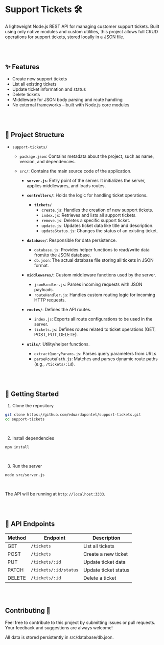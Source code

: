 # Support Tickets 🛠️

A lightweight Node.js REST API for managing customer support tickets. Built using only native modules and custom utilities, this project allows full CRUD operations for support tickets, stored locally in a JSON file.

<br><br>

## ✨ Features

- Create new support tickets
- List all existing tickets
- Update ticket information and status
- Delete tickets
- Middleware for JSON body parsing and route handling
- No external frameworks – built with Node.js core modules

<br><br>

## 📁 Project Structure

- `support-tickets/`
   - `package.json`: Contains metadata about the project, such as name, version, and dependencies.
   - `src/`: Contains the main source code of the application.

     - **`server.js`**: Entry point of the server. It initializes the server, applies middlewares, and loads routes.

     - **`controllers/`**: Holds the logic for handling ticket operations.
       - **`tickets/`**
         - `create.js`: Handles the creation of new support tickets.
         - `index.js`: Retrieves and lists all support tickets.
         - `remove.js`: Deletes a specific support ticket.
         - `update.js`: Updates ticket data like title and description.
         - `updateStatus.js`: Changes the status of an existing ticket.

     - **`database/`**: Responsible for data persistence.
       - `database.js`: Provides helper functions to read/write data from/to the JSON database.
       - `db.json`: The actual database file storing all tickets in JSON format.

     - **`middlewares/`**: Custom middleware functions used by the server.
       - `jsonHandler.js`: Parses incoming requests with JSON payloads.
       - `routeHandler.js`: Handles custom routing logic for incoming HTTP requests.

     - **`routes/`**: Defines the API routes.
       - `index.js`: Exports all route configurations to be used in the server.
       - `tickets.js`: Defines routes related to ticket operations (GET, POST, PUT, DELETE).

     - **`utils/`**: Utility/helper functions.
       - `extractQueryParams.js`: Parses query parameters from URLs.
       - `parseRoutePath.js`: Matches and parses dynamic route paths (e.g., `/tickets/:id`).

<br><br>

## 🚀 Getting Started

1. Clone the repository

```bash
git clone https://github.com/eduardapontel/support-tickets.git
cd support-tickets
```

<br>

2. Install dependencies
```bash
npm install
```

<br>

3. Run the server
```bash
node src/server.js
```

<br>

The API will be running at ```http://localhost:3333```.

<br><br>

## 🔗 API Endpoints
| Method | Endpoint              | Description          |
| ------ | --------------------- | -------------------- |
| GET    | `/tickets`            | List all tickets     |
| POST   | `/tickets`            | Create a new ticket  |
| PUT    | `/tickets/:id`        | Update ticket data   |
| PATCH  | `/tickets/:id/status` | Update ticket status |
| DELETE | `/tickets/:id`        | Delete a ticket      |

<br><br>

## Contributing 🤝

Feel free to contribute to this project by submitting issues or pull requests. Your feedback and suggestions are always welcome!


All data is stored persistently in src/database/db.json.

